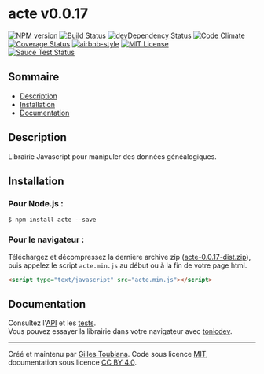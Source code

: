 # acte v0.0.17
[![NPM version](https://img.shields.io/npm/v/acte.svg)](https://www.npmjs.com/package/acte)
[![Build Status](https://img.shields.io/travis/gtoubiana/acte.svg)](https://travis-ci.org/gtoubiana/acte)
[![devDependency Status](https://img.shields.io/david/dev/gtoubiana/acte.svg)](https://david-dm.org/gtoubiana/acte#info=devDependencies)
[![Code Climate](https://codeclimate.com/github/gtoubiana/acte/badges/gpa.svg)](https://codeclimate.com/github/gtoubiana/acte)
[![Coverage Status](https://coveralls.io/repos/github/gtoubiana/acte/badge.svg?branch=master&bust=1)](https://coveralls.io/github/gtoubiana/acte?branch=master)
[![airbnb-style](https://img.shields.io/badge/code%20style-airbnb-blue.svg)](http://nerds.airbnb.com/our-javascript-style-guide/)
[![MIT License](https://img.shields.io/npm/l/acte.svg)](https://github.com/gtoubiana/acte/blob/master/LICENSE)<br>
[![Sauce Test Status](https://saucelabs.com/browser-matrix/gtoubiana.svg)](https://saucelabs.com/u/gtoubiana)


## Sommaire
 - [Description](#description)
 - [Installation](#installation)
 - [Documentation](#documentation)
<a name="description"></a>

## Description
Librairie Javascript pour manipuler des données généalogiques.
<a name="installation"></a>

## Installation

### Pour Node.js :
```
$ npm install acte --save
```

### Pour le navigateur :
Téléchargez et décompressez la dernière archive zip ([acte-0.0.17-dist.zip](https://github.com/gtoubiana/acte/blob/master/dist/acte-0.0.17-dist.zip?raw=true)), puis appelez le script `acte.min.js` au début ou à la fin de votre page html.
```html
<script type="text/javascript" src="acte.min.js"></script>
```
<a name="documentation"></a>

## Documentation
Consultez l'[API](https://github.com/gtoubiana/acte/blob/master/dist/README.md) et les [tests](https://github.com/gtoubiana/acte/blob/master/test/jasmine/acteSpec.js).<br>Vous pouvez essayer la librairie dans votre navigateur avec [tonicdev](https://tonicdev.com/npm/acte).

* * *
Créé et maintenu par [Gilles Toubiana](https://github.com/gtoubiana/).
Code sous licence [MIT](https://github.com/gtoubiana/acte/blob/master/LICENSE), documentation sous licence [CC BY 4.0](https://creativecommons.org/licenses/by/4.0/deed.fr).
